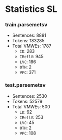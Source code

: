 Statistics SL
=============

### train.parsemetsv
* Sentences: 8881
* Tokens: 183285
* Total VMWEs: 1787
  * `ID`: 283
  * `IReflV`: 945
  * `LVC`: 186
  * `OTH`: 2
  * `VPC`: 371

### test.parsemetsv
* Sentences: 2530
* Tokens: 52579
* Total VMWEs: 500
  * `ID`: 92
  * `IReflV`: 253
  * `LVC`: 45
  * `OTH`: 2
  * `VPC`: 108

